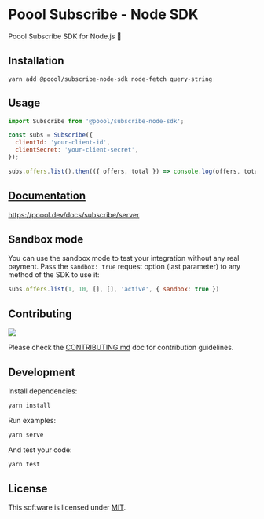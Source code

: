# Poool Subscribe - Node SDK

Poool Subscribe SDK for Node.js 🚀


## Installation

```
yarn add @poool/subscribe-node-sdk node-fetch query-string
```

## Usage

```javascript
import Subscribe from '@poool/subscribe-node-sdk';

const subs = Subscribe({
  clientId: 'your-client-id',
  clientSecret: 'your-client-secret',
});

subs.offers.list().then(({ offers, total }) => console.log(offers, total));
```


## [Documentation](https://poool.dev/docs/subscribe/server)

https://poool.dev/docs/subscribe/server

## Sandbox mode

You can use the sandbox mode to test your integration without any real payment.
Pass the `sandbox: true` request option (last parameter) to any method of the SDK to use it:

```javascript
subs.offers.list(1, 10, [], [], 'active', { sandbox: true })
```

## Contributing

[![](https://contrib.rocks/image?repo=p3ol/subscribe-node-sdk)](https://github.com/p3ol/subscribe-node-sdk/graphs/contributors)

Please check the [CONTRIBUTING.md](https://github.com/p3ol/subscribe-node-sdk/blob/main/CONTRIBUTING.md) doc for contribution guidelines.


## Development

Install dependencies:

```bash
yarn install
```

Run examples:

```bash
yarn serve
```

And test your code:

```bash
yarn test
```


## License

This software is licensed under [MIT](https://github.com/p3ol/subscribe-node-sdk/blob/main/LICENSE).
